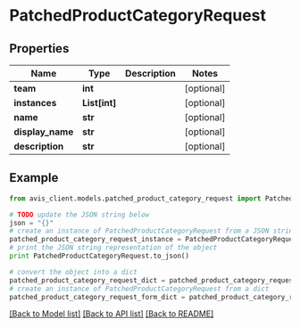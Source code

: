 # PatchedProductCategoryRequest


## Properties

Name | Type | Description | Notes
------------ | ------------- | ------------- | -------------
**team** | **int** |  | [optional] 
**instances** | **List[int]** |  | [optional] 
**name** | **str** |  | [optional] 
**display_name** | **str** |  | [optional] 
**description** | **str** |  | [optional] 

## Example

```python
from avis_client.models.patched_product_category_request import PatchedProductCategoryRequest

# TODO update the JSON string below
json = "{}"
# create an instance of PatchedProductCategoryRequest from a JSON string
patched_product_category_request_instance = PatchedProductCategoryRequest.from_json(json)
# print the JSON string representation of the object
print PatchedProductCategoryRequest.to_json()

# convert the object into a dict
patched_product_category_request_dict = patched_product_category_request_instance.to_dict()
# create an instance of PatchedProductCategoryRequest from a dict
patched_product_category_request_form_dict = patched_product_category_request.from_dict(patched_product_category_request_dict)
```
[[Back to Model list]](../README.md#documentation-for-models) [[Back to API list]](../README.md#documentation-for-api-endpoints) [[Back to README]](../README.md)


